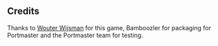 ## Credits

Thanks to [Wouter Wijsman](https://github.com/sharkwouter/laserkombat) for this game, Bamboozler for packaging for Portmaster and the Portmaster team for testing.

